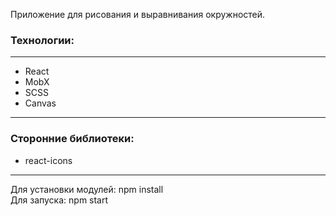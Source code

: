 Приложение для рисования и выравнивания окружностей.  
### Технологии:  
___

- React  
- MobX 
- SCSS  
- Canvas 
___ 
### Сторонние библиотеки:  
  
- react-icons  
___
Для установки модулей: npm install  
Для запуска: npm start
